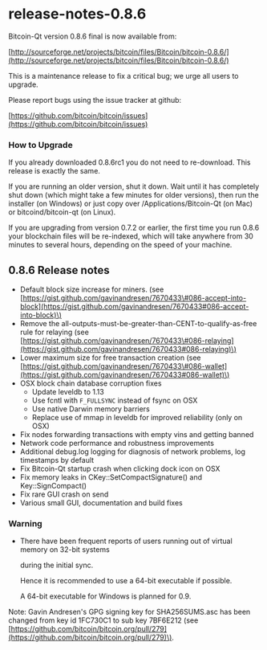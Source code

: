 # release-notes-0.8.6

Bitcoin-Qt version 0.8.6 final is now available from:

[http://sourceforge.net/projects/bitcoin/files/Bitcoin/bitcoin-0.8.6/](http://sourceforge.net/projects/bitcoin/files/Bitcoin/bitcoin-0.8.6/)

This is a maintenance release to fix a critical bug; we urge all users to upgrade.

Please report bugs using the issue tracker at github:

[https://github.com/bitcoin/bitcoin/issues](https://github.com/bitcoin/bitcoin/issues)

### How to Upgrade

If you already downloaded 0.8.6rc1 you do not need to re-download. This release is exactly the same.

If you are running an older version, shut it down. Wait until it has completely shut down \(which might take a few minutes for older versions\), then run the installer \(on Windows\) or just copy over /Applications/Bitcoin-Qt \(on Mac\) or bitcoind/bitcoin-qt \(on Linux\).

If you are upgrading from version 0.7.2 or earlier, the first time you run 0.8.6 your blockchain files will be re-indexed, which will take anywhere from 30 minutes to several hours, depending on the speed of your machine.

## 0.8.6 Release notes

* Default block size increase for miners. \(see [https://gist.github.com/gavinandresen/7670433\#086-accept-into-block](https://gist.github.com/gavinandresen/7670433#086-accept-into-block)\)
* Remove the all-outputs-must-be-greater-than-CENT-to-qualify-as-free rule for relaying \(see [https://gist.github.com/gavinandresen/7670433\#086-relaying](https://gist.github.com/gavinandresen/7670433#086-relaying)\)
* Lower maximum size for free transaction creation \(see [https://gist.github.com/gavinandresen/7670433\#086-wallet](https://gist.github.com/gavinandresen/7670433#086-wallet)\)
* OSX block chain database corruption fixes
  * Update leveldb to 1.13
  * Use fcntl with `F_FULLSYNC` instead of fsync on OSX
  * Use native Darwin memory barriers
  * Replace use of mmap in leveldb for improved reliability \(only on OSX\)
* Fix nodes forwarding transactions with empty vins and getting banned
* Network code performance and robustness improvements
* Additional debug.log logging for diagnosis of network problems, log timestamps by default
* Fix Bitcoin-Qt startup crash when clicking dock icon on OSX
* Fix memory leaks in CKey::SetCompactSignature\(\) and Key::SignCompact\(\)
* Fix rare GUI crash on send
* Various small GUI, documentation and build fixes

### Warning

* There have been frequent reports of users running out of virtual memory on 32-bit systems

  during the initial sync.

  Hence it is recommended to use a 64-bit executable if possible.

  A 64-bit executable for Windows is planned for 0.9.

Note: Gavin Andresen's GPG signing key for SHA256SUMS.asc has been changed from key id 1FC730C1 to sub key 7BF6E212 \(see [https://github.com/bitcoin/bitcoin.org/pull/279](https://github.com/bitcoin/bitcoin.org/pull/279)\).

